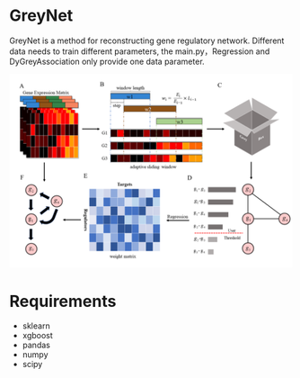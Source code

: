 # GreyNet

GreyNet is a method for reconstructing gene regulatory network. Different data needs to train different parameters, the main.py，Regression and DyGreyAssociation only provide one data parameter. 

![](https://github.com/zpliulab/GreyNet/blob/main/Figure/Fig1.tif)

# Requirements

- sklearn
- xgboost
- pandas
- numpy
- scipy

